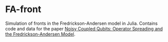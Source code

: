 # FA-front

Simulation of fronts in the Fredrickson-Andersen model in Julia. Contains code and data for the paper 
[Noisy Coupled Qubits: Operator Spreading and the Fredrickson-Andersen Model](https://arxiv.org/abs/1806.01723).

